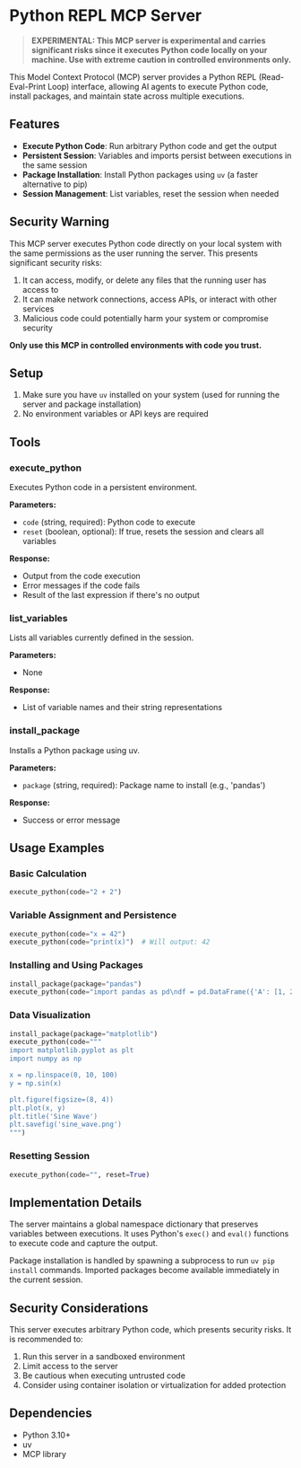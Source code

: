 # Python REPL MCP Server

> **EXPERIMENTAL: This MCP server is experimental and carries significant risks since it executes Python code locally on your machine. Use with extreme caution in controlled environments only.**

This Model Context Protocol (MCP) server provides a Python REPL (Read-Eval-Print Loop) interface, allowing AI agents to execute Python code, install packages, and maintain state across multiple executions.

## Features

- **Execute Python Code**: Run arbitrary Python code and get the output
- **Persistent Session**: Variables and imports persist between executions in the same session
- **Package Installation**: Install Python packages using `uv` (a faster alternative to pip)
- **Session Management**: List variables, reset the session when needed

## Security Warning

This MCP server executes Python code directly on your local system with the same permissions as the user running the server. This presents significant security risks:

1. It can access, modify, or delete any files that the running user has access to
2. It can make network connections, access APIs, or interact with other services
3. Malicious code could potentially harm your system or compromise security

**Only use this MCP in controlled environments with code you trust.**

## Setup

1. Make sure you have `uv` installed on your system (used for running the server and package installation)
2. No environment variables or API keys are required

## Tools

### execute_python

Executes Python code in a persistent environment.

**Parameters:**
- `code` (string, required): Python code to execute
- `reset` (boolean, optional): If true, resets the session and clears all variables

**Response:**
- Output from the code execution
- Error messages if the code fails
- Result of the last expression if there's no output

### list_variables

Lists all variables currently defined in the session.

**Parameters:**
- None

**Response:**
- List of variable names and their string representations

### install_package

Installs a Python package using uv.

**Parameters:**
- `package` (string, required): Package name to install (e.g., 'pandas')

**Response:**
- Success or error message

## Usage Examples

### Basic Calculation
```python
execute_python(code="2 + 2")
```

### Variable Assignment and Persistence
```python
execute_python(code="x = 42")
execute_python(code="print(x)")  # Will output: 42
```

### Installing and Using Packages
```python
install_package(package="pandas")
execute_python(code="import pandas as pd\ndf = pd.DataFrame({'A': [1, 2, 3]})\nprint(df)")
```

### Data Visualization
```python
install_package(package="matplotlib")
execute_python(code="""
import matplotlib.pyplot as plt
import numpy as np

x = np.linspace(0, 10, 100)
y = np.sin(x)

plt.figure(figsize=(8, 4))
plt.plot(x, y)
plt.title('Sine Wave')
plt.savefig('sine_wave.png')
""")
```

### Resetting Session
```python
execute_python(code="", reset=True)
```

## Implementation Details

The server maintains a global namespace dictionary that preserves variables between executions. It uses Python's `exec()` and `eval()` functions to execute code and capture the output.

Package installation is handled by spawning a subprocess to run `uv pip install` commands. Imported packages become available immediately in the current session.

## Security Considerations

This server executes arbitrary Python code, which presents security risks. It is recommended to:

1. Run this server in a sandboxed environment
2. Limit access to the server
3. Be cautious when executing untrusted code
4. Consider using container isolation or virtualization for added protection

## Dependencies

- Python 3.10+ 
- uv
- MCP library 